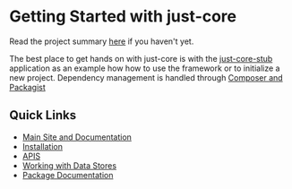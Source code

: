 # Getting Started with just-core

Read the project summary <a href="https://chglongstone.github.io/just-core">here</a> if you haven't yet.

The best place to get hands on with just-core is with the [just-core-stub](../just-core-stub) application 
as an example how how to use the framework or to initialize a new project. 
Dependency management is handled through [Composer and Packagist](Packages-and-Extensions)

## Quick Links

* [Main Site and Documentation](https://CHGLongStone.github.io)
* [Installation]({site.github.repository_url}/Installation)
* [APIS]({site.github.repository_url}/APIs)
* [Working with Data Stores]({site.github.repository_url}/Data-layer)
* [Package Documentation](api/)
